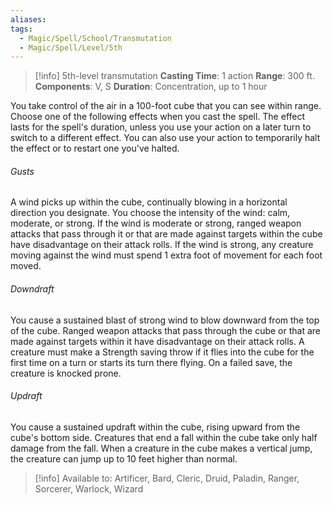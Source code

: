 ```yaml
---
aliases: 
tags:
  - Magic/Spell/School/Transmutation
  - Magic/Spell/Level/5th
---
```

>[!info]
>5th-level transmutation
>**Casting Time**: 1 action
>**Range**: 300 ft.
>**Components**: V, S
>**Duration**: Concentration, up to 1 hour

You take control of the air in a 100-foot cube that you can see within range. Choose one of the following effects when you cast the spell. The effect lasts for the spell's duration, unless you use your action on a later turn to switch to a different effect. You can also use your action to temporarily halt the effect or to restart one you've halted.
###### Gusts
A wind picks up within the cube, continually blowing in a horizontal direction you designate. You choose the intensity of the wind: calm, moderate, or strong. If the wind is moderate or strong, ranged weapon attacks that pass through it or that are made against targets within the cube have disadvantage on their attack rolls. If the wind is strong, any creature moving against the wind must spend 1 extra foot of movement for each foot moved.
###### Downdraft
You cause a sustained blast of strong wind to blow downward from the top of the cube. Ranged weapon attacks that pass through the cube or that are made against targets within it have disadvantage on their attack rolls. A creature must make a Strength saving throw if it flies into the cube for the first time on a turn or starts its turn there flying. On a failed save, the creature is knocked prone.
###### Updraft
You cause a sustained updraft within the cube, rising upward from the cube's bottom side. Creatures that end a fall within the cube take only half damage from the fall. When a creature in the cube makes a vertical jump, the creature can jump up to 10 feet higher than normal.<br>
>[!info] Available to:
>Artificer, Bard, Cleric, Druid, Paladin, Ranger, Sorcerer, Warlock, Wizard